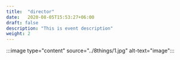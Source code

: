 ```yaml
---
title:  "director"
date:   2020-08-05T15:53:27+06:00
draft: false
description: "This is event description"
weight: 2
---
```

:::image type="content" source="../8things/1.jpg" alt-text="image":::